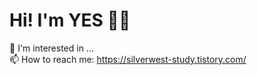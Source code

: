 # Hi! I'm YES 👋👋

🌱 I'm interested in ...  
📫 How to reach me: https://silverwest-study.tistory.com/

